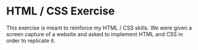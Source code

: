 # HTML / CSS Exercise

This exercise is meant to reinforce my HTML / CSS skills. We were given a screen capture of a website and asked to implement HTML and CSS in order to replicate it.
